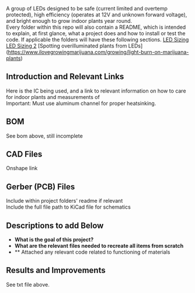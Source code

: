 
A group of LEDs designed to be safe (current limited and overtemp protected), high efficiency (operates at 12V and unknown forward voltage), and bright enough to grow indoor plants year round.
<br> Every folder within this repo will also contain a README, which is intended to explain, at first glance, what a project does and how to install or test the code. If applicable the folders will have these following sections. 
[LED Sizing](https://www.ledgrowlightsdepot.com/blogs/blog/16326275-how-many-led-watts-are-required-per-square-foot-of-grow-space)
[LED Sizing 2](https://www.reddit.com/r/gardening/comments/le3iym/recommended_grow_lights_for_starting_seeds/)
[Spotting overilluminated plants from LEDs] (https://www.ilovegrowingmarijuana.com/growing/light-burn-on-marijuana-plants) 

## Introduction and Relevant Links
Here is the IC being used, and a link to relevant information on how to care for indoor plants and measurements of 
<br> Important: Must use aluminum channel for proper heatsinking. 

## BOM
See bom above, still incomplete

## CAD Files
Onshape link

## Gerber (PCB) Files
Include within project folders' readme if relevant
<br> Include the full file path to KiCad file for schematics

## Descriptions to add Below
* **What is the goal of this project?**  
* **What are the relevant files needed to recreate all items from scratch**
* ** Attached any relevant code related to functioning of materials

## Results and Improvements
See txt file above.
